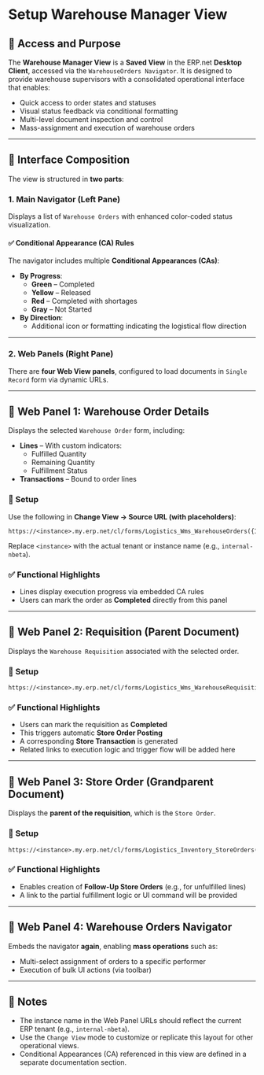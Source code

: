 # Setup Warehouse Manager View

## 🧭 Access and Purpose

The **Warehouse Manager View** is a **Saved View** in the ERP.net **Desktop Client**, accessed via the `WarehouseOrders Navigator`. It is designed to provide warehouse supervisors with a consolidated operational interface that enables:

- Quick access to order states and statuses
- Visual status feedback via conditional formatting
- Multi-level document inspection and control
- Mass-assignment and execution of warehouse orders

---

## 🧱 Interface Composition

The view is structured in **two parts**:

### 1. **Main Navigator (Left Pane)**

Displays a list of `Warehouse Orders` with enhanced color-coded status visualization.

#### ✅ Conditional Appearance (CA) Rules

The navigator includes multiple **Conditional Appearances (CAs)**:
- **By Progress**:
  - **Green** – Completed
  - **Yellow** – Released
  - **Red** – Completed with shortages
  - **Gray** – Not Started
- **By Direction**:
  - Additional icon or formatting indicating the logistical flow direction

---

### 2. **Web Panels (Right Pane)**

There are **four Web View panels**, configured to load documents in `Single Record` form via dynamic URLs.

---

## 🔷 Web Panel 1: Warehouse Order Details

Displays the selected `Warehouse Order` form, including:

- **Lines** – With custom indicators:
  - Fulfilled Quantity
  - Remaining Quantity
  - Fulfillment Status
- **Transactions** – Bound to order lines

### 🔧 Setup

Use the following in **Change View → Source URL (with placeholders)**:
```
https://<instance>.my.erp.net/cl/forms/Logistics_Wms_WarehouseOrders({Id})
```

Replace `<instance>` with the actual tenant or instance name (e.g., `internal-nbeta`).

### ✅ Functional Highlights

- Lines display execution progress via embedded CA rules
- Users can mark the order as **Completed** directly from this panel

---

## 🔷 Web Panel 2: Requisition (Parent Document)

Displays the `Warehouse Requisition` associated with the selected order.

### 🔧 Setup

```
https://<instance>.my.erp.net/cl/forms/Logistics_Wms_WarehouseRequisitions({Parent.Id})
```

### ✅ Functional Highlights

- Users can mark the requisition as **Completed**
- This triggers automatic **Store Order Posting**
- A corresponding **Store Transaction** is generated
- Related links to execution logic and trigger flow will be added here

---

## 🔷 Web Panel 3: Store Order (Grandparent Document)

Displays the **parent of the requisition**, which is the `Store Order`.

### 🔧 Setup

```
https://<instance>.my.erp.net/cl/forms/Logistics_Inventory_StoreOrders({Parent.Parent.Id})
```

### ✅ Functional Highlights

- Enables creation of **Follow-Up Store Orders** (e.g., for unfulfilled lines)
- A link to the partial fulfillment logic or UI command will be provided

---

## 🔷 Web Panel 4: Warehouse Orders Navigator

Embeds the navigator **again**, enabling **mass operations** such as:

- Multi-select assignment of orders to a specific performer
- Execution of bulk UI actions (via toolbar)

---

## 📌 Notes

- The instance name in the Web Panel URLs should reflect the current ERP tenant (e.g., `internal-nbeta`).
- Use the `Change View` mode to customize or replicate this layout for other operational views.
- Conditional Appearances (CA) referenced in this view are defined in a separate documentation section.
